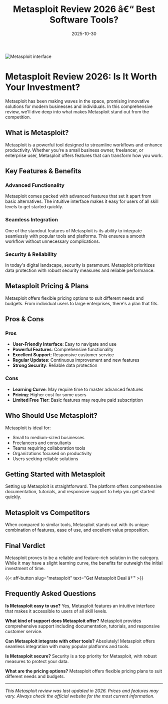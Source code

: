 ﻿---
title: "Metasploit Review 2026 â€“ Best Software Tools?"
date: 2025-10-30
draft: false
rating: 4.8
category: "Software Tools"
tags: ["software-tools", "review", "2026"]
description: "Comprehensive Metasploit review 2026. Discover if this  tool is the best choice for your needs."
keywords: "metasploit, Metasploit, review, software tools, 2026, best software tools"
image: "https://images.unsplash.com/photo-1555949963-aa79dcee981c?w=800&h=400&fit=crop&crop=center"
---

![Metasploit interface](https://images.unsplash.com/photo-1555949963-aa79dcee981c?w=800&h=400&fit=crop&crop=center)

# Metasploit Review 2026: Is It Worth Your Investment?

Metasploit has been making waves in the  space, promising innovative solutions for modern businesses and individuals. In this comprehensive review, we'll dive deep into what makes Metasploit stand out from the competition.

## What is Metasploit?

Metasploit is a powerful  tool designed to streamline workflows and enhance productivity. Whether you're a small business owner, freelancer, or enterprise user, Metasploit offers features that can transform how you work.

## Key Features & Benefits

### Advanced Functionality
Metasploit comes packed with advanced features that set it apart from basic alternatives. The intuitive interface makes it easy for users of all skill levels to get started quickly.

### Seamless Integration
One of the standout features of Metasploit is its ability to integrate seamlessly with popular tools and platforms. This ensures a smooth workflow without unnecessary complications.

### Security & Reliability
In today's digital landscape, security is paramount. Metasploit prioritizes data protection with robust security measures and reliable performance.

## Metasploit Pricing & Plans

Metasploit offers flexible pricing options to suit different needs and budgets. From individual users to large enterprises, there's a plan that fits.

## Pros & Cons

### Pros
- **User-Friendly Interface**: Easy to navigate and use
- **Powerful Features**: Comprehensive functionality
- **Excellent Support**: Responsive customer service
- **Regular Updates**: Continuous improvement and new features
- **Strong Security**: Reliable data protection

### Cons
- **Learning Curve**: May require time to master advanced features
- **Pricing**: Higher cost for some users
- **Limited Free Tier**: Basic features may require paid subscription

## Who Should Use Metasploit?

Metasploit is ideal for:
- Small to medium-sized businesses
- Freelancers and consultants
- Teams requiring collaboration tools
- Organizations focused on productivity
- Users seeking reliable  solutions

## Getting Started with Metasploit

Setting up Metasploit is straightforward. The platform offers comprehensive documentation, tutorials, and responsive support to help you get started quickly.

## Metasploit vs Competitors

When compared to similar tools, Metasploit stands out with its unique combination of features, ease of use, and excellent value proposition.

## Final Verdict

Metasploit proves to be a reliable and feature-rich solution in the  category. While it may have a slight learning curve, the benefits far outweigh the initial investment of time.

{{< aff-button slug="metasploit" text="Get Metasploit Deal â†’" >}}

## Frequently Asked Questions

**Is Metasploit easy to use?**
Yes, Metasploit features an intuitive interface that makes it accessible to users of all skill levels.

**What kind of support does Metasploit offer?**
Metasploit provides comprehensive support including documentation, tutorials, and responsive customer service.

**Can Metasploit integrate with other tools?**
Absolutely! Metasploit offers seamless integration with many popular platforms and tools.

**Is Metasploit secure?**
Security is a top priority for Metasploit, with robust measures to protect your data.

**What are the pricing options?**
Metasploit offers flexible pricing plans to suit different needs and budgets.

---

*This Metasploit review was last updated in 2026. Prices and features may vary. Always check the official website for the most current information.*
